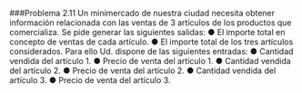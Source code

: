 ###Problema 2.11
Un minimercado de nuestra ciudad necesita obtener información relacionada con las ventas de 3 artículos de los productos que comercializa. Se pide generar las siguientes salidas:
● El importe total en concepto de ventas de cada artículo.
● El importe total de los tres artículos considerados.
Para ello Ud. dispone de las siguientes entradas:
● Cantidad vendida del artículo 1.
● Precio de venta del artículo 1.
● Cantidad vendida del artículo 2.
● Precio de venta del artículo 2.
● Cantidad vendida del artículo 3.
● Precio de venta del artículo 3.